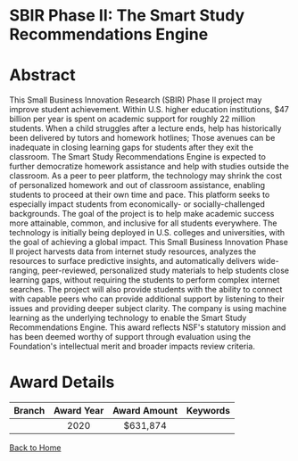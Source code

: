 
SBIR Phase II: The Smart Study Recommendations Engine
=====================================================

# Abstract


This Small Business Innovation Research (SBIR) Phase II project may improve student achievement. Within U.S. higher education institutions, $47 billion per year is spent on academic support for roughly 22 million students. When a child struggles after a lecture ends, help has historically been delivered by tutors and homework hotlines; Those avenues can be inadequate in closing learning gaps for students after they exit the classroom. The Smart Study Recommendations Engine is expected to further democratize homework assistance and help with studies outside the classroom. As a peer to peer platform, the technology may shrink the cost of personalized homework and out of classroom assistance, enabling students to proceed at their own time and pace. This platform seeks to especially impact students from economically- or socially-challenged backgrounds. The goal of the project is to help make academic success more attainable, common, and inclusive for all students everywhere. The technology is initially being deployed in U.S. colleges and universities, with the goal of achieving a global impact. This Small Business Innovation Phase II project harvests data from internet study resources, analyzes the resources to surface predictive insights, and automatically delivers wide-ranging, peer-reviewed, personalized study materials to help students close learning gaps, without requiring the students to perform complex internet searches. The project will also provide students with the ability to connect with capable peers who can provide additional support by listening to their issues and providing deeper subject clarity. The company is using machine learning as the underlying technology to enable the Smart Study Recommendations Engine. This award reflects NSF's statutory mission and has been deemed worthy of support through evaluation using the Foundation's intellectual merit and broader impacts review criteria.  

# Award Details

|Branch|Award Year|Award Amount|Keywords|
| :---: | :---: | :---: | :---: |
||2020|$631,874||
  
  


[Back to Home](https://github.com/chrischow/dod_sbir_awards#580)